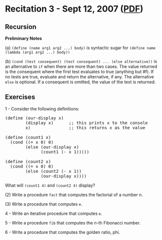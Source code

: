 Recitation 3 - Sept 12, 2007 ([PDF](http://people.csail.mit.edu/jastr/6001/fall07/r03.pdf))
===========================================================================================

Recursion
--------- 

**Preliminary Notes**

(a) `(define (name arg1 arg2 ...) body)` is syntactic sugar for `(define name (lambda (arg1 arg2 ...) body))`

(b) `(cond (test consequent) (test consequent) ... (else alternative))` is an alternative to `if` when there are more than two cases. The value returned is the consequent where the first test evaluates to true (anything but #f). If no tests are true, evaluate and return the alternative, if any. The alternative `else` is optional. If a consequent is omitted, the value of the test is returned.

Exercises
--------- 

1 - Consider the following definitions:

<pre>
(define (our-display x)
        (display x)      ;; this prints x to the console
        x)               ;; this returns x as the value

(define (count1 x)
  (cond ((= x 0) 0)
        (else (our-display x)
              (count1 (- x 1)))))

(define (count2 x)
  (cond ((= x 0) 0)
        (else (count2 (- x 1))
              (our-display x))))
</pre>

What will `(count1 4)` and `(count2 4)` display?

(2) Write a procedure `fact` that computes the factorial of a number n.

(3) Write a procedure that computes `e`.

4 - Write an iterative procedure that computes `e`.

5 - Write a procedure `fib` that computes the n-th Fibonacci number.

6 - Write a procedure that computes the golden ratio, phi.